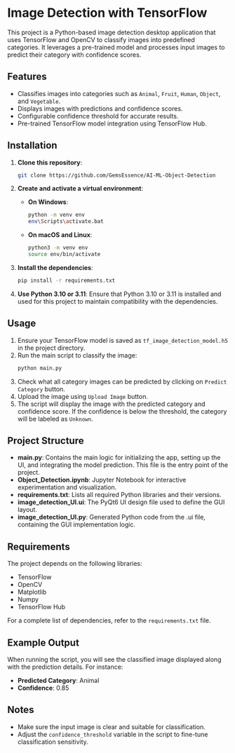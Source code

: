 # Image Detection with TensorFlow

This project is a Python-based image detection desktop application that uses TensorFlow and OpenCV to classify images into predefined categories. It leverages a pre-trained model and processes input images to predict their category with confidence scores.

## Features

- Classifies images into categories such as `Animal`, `Fruit`, `Human`, `Object`, and `Vegetable`.
- Displays images with predictions and confidence scores.
- Configurable confidence threshold for accurate results.
- Pre-trained TensorFlow model integration using TensorFlow Hub.

## Installation

1. **Clone this repository**:
   ```bash
   git clone https://github.com/GemsEssence/AI-ML-Object-Detection
   ```

2. **Create and activate a virtual environment**:

   - **On Windows**:
     ```bash
     python -m venv env
     env\Scripts\activate.bat
     ```

   - **On macOS and Linux**:
     ```bash
     python3 -m venv env
     source env/bin/activate
     ```

3. **Install the dependencies**:
   ```bash
   pip install -r requirements.txt
   ```

4. **Use Python 3.10 or 3.11**:
   Ensure that Python 3.10 or 3.11 is installed and used for this project to maintain compatibility with the dependencies.

## Usage

1. Ensure your TensorFlow model is saved as `tf_image_detection_model.h5` in the project directory.
2. Run the main script to classify the image:
   ```bash
   python main.py
   ```
3. Check what all category images can be predicted by clicking on `Predict Category` button.
3. Upload the image using `Upload Image` button.
4. The script will display the image with the predicted category and confidence score. If the confidence is below the threshold, the category will be labeled as `Unknown`.

## Project Structure

- **main.py**: Contains the main logic for initializing the app, setting up the UI, and integrating the model prediction. This file is the entry point of the project.
- **Object_Detection.ipynb**: Jupyter Notebook for interactive experimentation and visualization.
- **requirements.txt**: Lists all required Python libraries and their versions.
- **image_detection_UI.ui**: The PyQt6 UI design file used to define the GUI layout.
- **image_detection_UI.py**: Generated Python code from the .ui file, containing the GUI implementation logic.

## Requirements

The project depends on the following libraries:

- TensorFlow
- OpenCV
- Matplotlib
- Numpy
- TensorFlow Hub

For a complete list of dependencies, refer to the `requirements.txt` file.

## Example Output

When running the script, you will see the classified image displayed along with the prediction details. For instance:

- **Predicted Category**: Animal
- **Confidence**: 0.85

## Notes

- Make sure the input image is clear and suitable for classification.
- Adjust the `confidence_threshold` variable in the script to fine-tune classification sensitivity.

